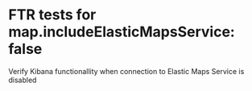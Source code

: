 # FTR tests for map.includeElasticMapsService: false

Verify Kibana functionallity when connection to Elastic Maps Service is disabled
